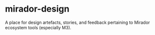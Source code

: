 # mirador-design
A place for design artefacts, stories, and feedback pertaining to Mirador ecosystem tools (especially M3).
